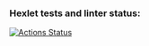 ### Hexlet tests and linter status:
[![Actions Status](https://github.com/IPetrovRed/java-project-72/actions/workflows/hexlet-check.yml/badge.svg)](https://github.com/IPetrovRed/java-project-72/actions)